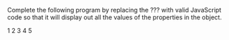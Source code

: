 Complete the following program by replacing the ??? with valid JavaScript code so that it will display out all the values of the properties in the object.

>
1
2
3
4
5